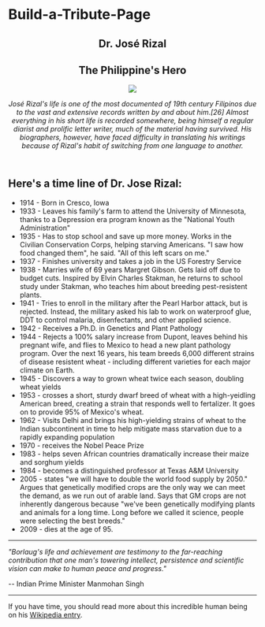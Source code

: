 # Build-a-Tribute-Page

<script src="https://cdn.freecodecamp.org/testable-projects-fcc/v1/bundle.js"></script>

<!-- 
Hello Camper!
For now, the test suite only works in Chrome! Please read the README below in the JS Editor before beginning. Feel free to delete this message once you have read it. Good luck and Happy Coding! 
- The freeCodeCamp Team 
-->

<body id='main'>
  
  <header>
    <section id="title">
      <h1>Dr. José  Rizal</h1>
      <h2 id="tribute-info">The Philippine's Hero</h2>
      <div id="img-div">
        <img src="https://www.google.com/url?sa=i&url=https%3A%2F%2Fwww.philstar.com%2Fbusiness%2F2019%2F01%2F02%2F1881538%2Fjose-rizals-ideals-and-ideas&psig=AOvVaw1qwbAhtU9PtIaVOZZ9rxH0&ust=1611286104875000&source=images&cd=vfe&ved=0CAIQjRxqFwoTCMi6zuiXrO4CFQAAAAAdAAAAABAN" Dr. José Rizal José Rizal was born in 1861 to Francisco Rizal Mercado y Alejandro and Teodora Alonso Realonda y Quintos in the town of Calamba in Laguna province.">
        <p for="image" id="image-label"><em>
        José Rizal's life is one of the most documented of 19th century Filipinos due to the vast and extensive records written by and about him.[26] Almost everything in his short life is recorded somewhere, being himself a regular diarist and prolific letter writer, much of the material having survived. His biographers, however, have faced difficulty in translating his writings because of Rizal's habit of switching from one language to another.</em></p>
      </div>
    </section>
  </header>
  
  <main>
    <div id="main-content">
      <article id="time-line">
        <h2>Here's a time line of Dr. Jose Rizal:</h2>
        <ul id="time-line-list" class="text-content">
          <li><time datetime="1914">1914</time> - Born in Cresco, Iowa</li>
          <li><time datetime="1933">1933</time> - Leaves his family's farm to attend the University of Minnesota, thanks to a Depression era program known as the "National Youth Administration"</li>
          <li><time datetime="1935">1935</time> - Has to stop school and save up more money. Works in the Civilian Conservation Corps, helping starving Americans. "I saw how food changed them", he said. "All of this left scars on me."</li>
          <li><time datetime="1937">1937</time> - Finishes university and takes a job in the US Forestry Service</li>
          <li><time datetime="1938">1938</time> - Marries wife of 69 years Margret Gibson. Gets laid off due to budget cuts. Inspired by Elvin Charles Stakman, he returns to school study under Stakman, who teaches him about breeding pest-resistent plants.</li>
          <li><time datetime="1941">1941</time> - Tries to enroll in the military after the Pearl Harbor attack, but is rejected. Instead, the military asked his lab to work on waterproof glue, DDT to control malaria, disenfectants, and other applied science.</li>
          <li><time datetime="1942">1942</time> - Receives a Ph.D. in Genetics and Plant Pathology</li>
          <li><time datetime="1944">1944</time> - Rejects a 100% salary increase from Dupont, leaves behind his pregnant wife, and flies to Mexico to head a new plant pathology program. Over the next 16 years, his team breeds 6,000 different strains of disease resistent wheat - including different varieties for each major climate on Earth.</li>
          <li><time datetime="1945">1945</time> - Discovers a way to grown wheat twice each season, doubling wheat yields</li>
          <li><time datetime="1953">1953</time> - crosses a short, sturdy dwarf breed of wheat with a high-yeidling American breed, creating a strain that responds well to fertalizer. It goes on to provide 95% of Mexico's wheat.</li>
          <li><time datetime="1962">1962</time> - Visits Delhi and brings his high-yielding strains of wheat to the Indian subcontinent in time to help mitigate mass starvation due to a rapidly expanding population</li>
          <li><time datetime="1970">1970</time> - receives the Nobel Peace Prize</li>
          <li><time datetime="1983">1983</time> - helps seven African countries dramatically increase their maize and sorghum yields</li>
          <li><time datetime="1984">1984</time> - becomes a distinguished professor at Texas A&M University</li>
          <li><time datetime="2005">2005</time> - states "we will have to double the world food supply by 2050." Argues that genetically modified crops are the only way we can meet the demand, as we run out of arable land. Says that GM crops are not inherently dangerous because "we've been genetically modifying plants and animals for a long time. Long before we called it science, people were selecting the best breeds."</li>
          <li><time datetime="2009">2009</time> - dies at the age of 95.</li>
        </ul> 
      </article>
      <hr/>
      <article id="tribute" class="text-content">
        <p><em>"Borlaug's life and achievement are testimony to the far-reaching contribution that one man's towering intellect, persistence and scientific vision can make to human peace and progress."</em></p>
        <p>-- Indian Prime Minister Manmohan Singh</p>
      </article>
      <hr/>
    </div>
  </main>
  
  <footer>
    <div id="footer-content">
      <secion>If you have time, you should read more about this incredible human being on his <a href="https://en.wikipedia.org/wiki/Norman_Borlaug" id="tribute-link" target="_blank">Wikipedia entry</a>.
      </section>
    </div>
  </footer>
</body>
